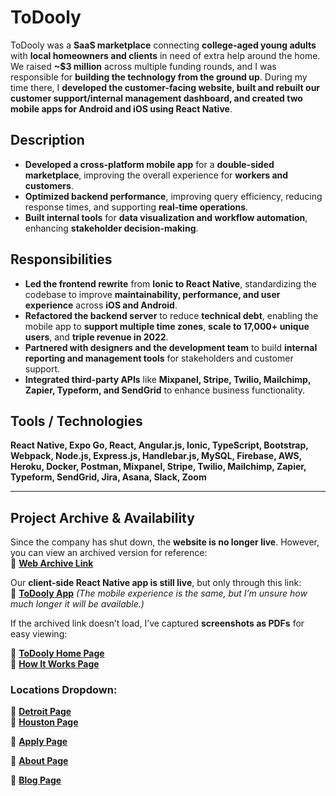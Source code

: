 # **ToDooly**

ToDooly was a **SaaS marketplace** connecting **college-aged young adults** with **local homeowners and clients** in need of extra help around the home. 
We raised **~$3 million** across multiple funding rounds, and I was responsible for **building the technology from the ground up**. 
During my time there, I **developed the customer-facing website, built and rebuilt our customer support/internal management dashboard, and created two mobile apps for Android and iOS using React Native**.

## **Description**
- **Developed a cross-platform mobile app** for a **double-sided marketplace**, improving the overall experience for **workers and customers**.
- **Optimized backend performance**, improving query efficiency, reducing response times, and supporting **real-time operations**.
- **Built internal tools** for **data visualization and workflow automation**, enhancing **stakeholder decision-making**.

## **Responsibilities**
- **Led the frontend rewrite** from **Ionic to React Native**, standardizing the codebase to improve **maintainability, performance, and user experience** across **iOS and Android**.
- **Refactored the backend server** to reduce **technical debt**, enabling the mobile app to **support multiple time zones**, **scale to 17,000+ unique users**, and **triple revenue in 2022**.
- **Partnered with designers and the development team** to build **internal reporting and management tools** for stakeholders and customer support.
- **Integrated third-party APIs** like **Mixpanel, Stripe, Twilio, Mailchimp, Zapier, Typeform, and SendGrid** to enhance business functionality.

## **Tools / Technologies**
**React Native, Expo Go, React, Angular.js, Ionic, TypeScript, Bootstrap, Webpack, Node.js, Express.js, Handlebar.js, MySQL, Firebase, AWS, Heroku, Docker, Postman, Mixpanel, Stripe, Twilio, Mailchimp, Zapier, Typeform, SendGrid, Jira, Asana, Slack, Zoom**  

---

## **Project Archive & Availability**
Since the company has shut down, the **website is no longer live**. However, you can view an archived version for reference:  
🔗 **[Web Archive Link](https://web.archive.org/web/20220628131625/https://www.todooly.com/)**  

Our **client-side React Native app is still live**, but only through this link:  
🔗 **[ToDooly App](https://app.todooly.com/home)** *(The mobile experience is the same, but I’m unsure how much longer it will be available.)*  

If the archived link doesn’t load, I’ve captured **screenshots as PDFs** for easy viewing:  

📄 **[ToDooly Home Page](https://github.com/user-attachments/files/18971268/ToDooly_WebArchive.pdf)**  
📄 **[How It Works Page](https://github.com/user-attachments/files/18971274/ToDooly_HowItWorksPage_WebArchive.pdf)**  

### **Locations Dropdown:**  
📄 **[Detroit Page](https://github.com/user-attachments/files/18971306/ToDooly_DetroitPage_WebArchive.pdf)**  
📄 **[Houston Page](https://github.com/user-attachments/files/18971308/ToDooly_HoustonPage_WebArchive.pdf)**  

📄 **[Apply Page](https://github.com/user-attachments/files/18971381/ToDooly_ApplyPage_WebArchive.pdf)**

📄 **[About Page](https://github.com/user-attachments/files/18971383/ToDooly_AboutPage_WebArchive.pdf)**

📄 **[Blog Page](https://github.com/user-attachments/files/18971384/ToDooly_BlogPage_WebArchive.pdf)**

